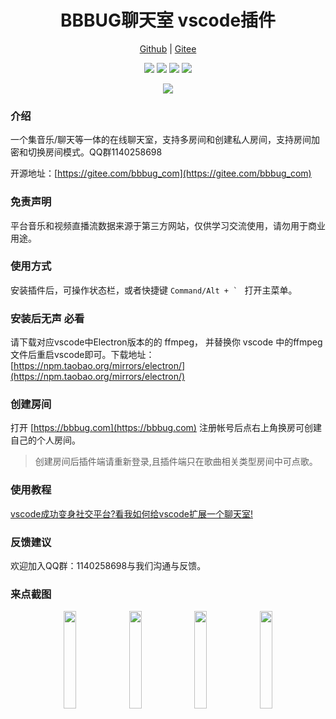 
<h1 align="center">BBBUG聊天室 vscode插件</h1>
<p align="center">
<a href="https://github.com/HammCn/BBBUG-Vscode-Extension" target="_blank">Github</a> | 
<a href="https://gitee.com/bbbug_com/bbbug_vscode_plugin" target="_blank">Gitee</a>
</p>
<p align="center">
<a href="https://gitee.com/bbbug_com/bbbug_vscode_plugin/stargazers" target="_blank"><img src="https://svg.hamm.cn/gitee.svg?type=star&user=bbbug_com&project=bbbug_vscode_plugin"/></a>
<a href="https://gitee.com/bbbug_com/bbbug_vscode_plugin/members" target="_blank"><img src="https://svg.hamm.cn/gitee.svg?type=fork&user=bbbug_com&project=bbbug_vscode_plugin"/></a>
<img src="https://svg.hamm.cn/badge.svg?key=Base&value=C%23 WPF"/>
<img src="https://svg.hamm.cn/badge.svg?key=License&value=GPL-3.0"/>
</p>


<p align="center">
<a href="https://bbbug.com" target="_blank"><img src="https://api.bbbug.com/api/badge/888"/></a>
</p>

### 介绍

一个集音乐/聊天等一体的在线聊天室，支持多房间和创建私人房间，支持房间加密和切换房间模式。QQ群1140258698

开源地址：[https://gitee.com/bbbug_com](https://gitee.com/bbbug_com)

### 免责声明

平台音乐和视频直播流数据来源于第三方网站，仅供学习交流使用，请勿用于商业用途。

### 使用方式

安装插件后，可操作状态栏，或者快捷键 ```Command/Alt + ` ``` 打开主菜单。

### 安装后无声 必看

请下载对应vscode中Electron版本的的 ffmpeg， 并替换你 vscode 中的ffmpeg文件后重启vscode即可。下载地址： [https://npm.taobao.org/mirrors/electron/](https://npm.taobao.org/mirrors/electron/)

### 创建房间

打开 [https://bbbug.com](https://bbbug.com) 注册帐号后点右上角换房可创建自己的个人房间。

> 创建房间后插件端请重新登录,且插件端只在歌曲相关类型房间中可点歌。

### 使用教程

[vscode成功变身社交平台?看我如何给vscode扩展一个聊天室!](https://my.oschina.net/majhamm/blog/4687654)

### 反馈建议

欢迎加入QQ群：1140258698与我们沟通与反馈。

### 来点截图
<p align="center">
<img src="https://images.gitee.com/uploads/images/2020/1111/225549_19285322_145025.png" width="20%"/>
<img src="https://images.gitee.com/uploads/images/2020/1111/225635_40ab2ac1_145025.png" width="20%"/>
<img src="https://images.gitee.com/uploads/images/2020/1111/225701_7148c7d7_145025.png" width="20%"/>
<img src="https://images.gitee.com/uploads/images/2020/1111/225746_6b2f001e_145025.png" width="20%"/>
</p>